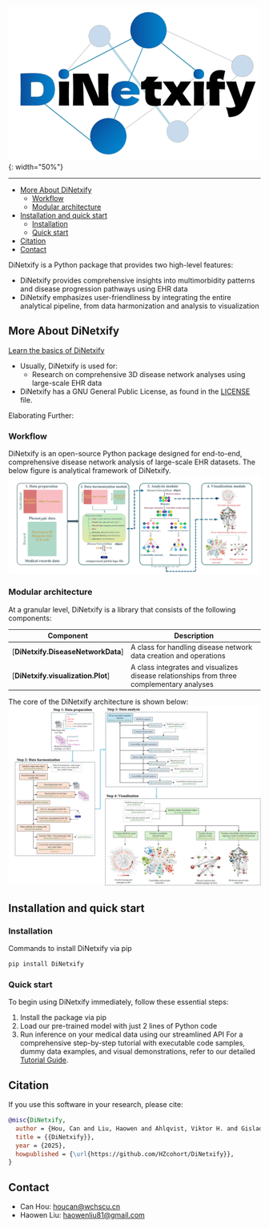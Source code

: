 ![DiNetxify Logo](./source/img/DiNetxify-logo.png){: width="50%"}

--------------------------------------------------------------------------------
<!-- toc -->

- [More About DiNetxify](#more-about-DiNetxify)
  - [Workflow](#Workflow)
  - [Modular architecture](#Modular-architecture)
- [Installation and quick start](#installation-and-quick-start)
  - [Installation](#installation)
  - [Quick start](#quick-start)
- [Citation](#citation)
- [Contact](#contact)

<!-- tocstop -->
DiNetxify is a Python package that provides two high-level features:
- DiNetxify provides comprehensive insights into multimorbidity patterns and disease progression pathways using EHR data
- DiNetxify emphasizes user-friendliness by integrating the entire analytical pipeline, from data harmonization and analysis to visualization
## More About DiNetxify

[Learn the basics of DiNetxify](./tutorial.md)

- Usually, DiNetxify is used for:
  - Research on comprehensive 3D disease network analyses using large-scale EHR data
- DiNetxify has a GNU General Public License, as found in the [LICENSE](LICENSE) file.

Elaborating Further:
### Workflow
DiNetxify is an open-source Python package designed for end-to-end, comprehensive disease network analysis of large-scale EHR datasets. The below figure is analytical framework of DiNetxify.
![analytical framework](./source/img/framework.png)

### Modular architecture
At a granular level, DiNetxify is a library that consists of the following components:

| Component | Description |
| ---- | --- |
| [**DiNetxify.DiseaseNetworkData**] | A class for handling disease network data creation and operations |
| [**DiNetxify.visualization.Plot**] | A class integrates and visualizes disease relationships from three complementary analyses |

The core of the DiNetxify architecture is shown below:
![architecture](./source/img/architecture.png)

## Installation and quick start

### Installation
Commands to install DiNetxify via pip
```bash
pip install DiNetxify
```

### Quick start
To begin using DiNetxify immediately, follow these essential steps:
1. Install the package via pip
2. Load our pre-trained model with just 2 lines of Python code
3. Run inference on your medical data using our streamlined API
For a comprehensive step-by-step tutorial with executable code samples, dummy data examples, and visual demonstrations, refer to our detailed [Tutorial Guide](./tutorial.md). 

## Citation
If you use this software in your research, please cite:
```bibtex
@misc{DiNetxify,
  author = {Hou, Can and Liu, Haowen and Ahlqvist, Viktor H. and Gisladottir, Elisabet Unnur and Yang, Yao and Yang, Huazhen and Fang, Fang and Valdimarsdóttir, Unnur A. and Song, Huan},
  title = {{DiNetxify}},
  year = {2025},
  howpublished = {\url{https://github.com/HZcohort/DiNetxify}},
}
```

## Contact
- Can Hou: [houcan@wchscu.cn](mailto:houcan@wchscu.cn)
- Haowen Liu: [haowenliu81@gmail.com](mailto:haowenliu81@gmail.com)
